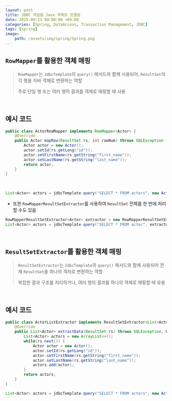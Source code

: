 ```yaml
---
layout: post
title: JDBC 작업을 Java 객체로 모델링
date: 2025-09-23 09:00:00 +09:00
categories: [Spring, DataAccess, Transaction Management, JDBC]
tags: [spring]
image:
    path: /assets/img/spring/Spring.png
---
```


## `RowMapper`를 활용한 객체 매핑

> `RowMapper`는 `JdbcTemplate`의 `query()` 메서드와 함께 사용되어, `ResultSet`의 각 행을 자바 객체로 변환하는 역할
>
> 주로 단일 행 또는 여러 행의 결과를 객체로 매핑할 때 사용

<br>

## 예시 코드

```java
public class ActorRowMapper implements RowMapper<Actor> {
    @Override
    public Actor mapRow(ResultSet rs, int rowNum) throws SQLException {
        Actor actor = new Actor();
        actor.setId(rs.getLong("id"));
        actor.setFirstName(rs.getString("first_name"));
        actor.setLastName(rs.getString("last_name"));
        return actor;
    }
}
```

<br>

```java
List<Actor> actors = jdbcTemplate.query("SELECT * FROM actors", new ActorRowMapper());
```

- 또한 `RowMapperResultSetExtractor`를 사용하여 `ResultSet` 전체를 한 번에 처리할 수도 있음

```java
RowMapperResultSetExtractor<Actor> extractor = new RowMapperResultSetExtractor<>(new ActorRowMapper());
List<Actor> actors = jdbcTemplate.query("SELECT * FROM actor", extractor);
```

<br>

## `ResultSetExtractor`를 활용한 객체 매핑

> `ResultSetExtractor`는 `JdbcTemplate`의 `query()` 메서드와 함께 사용되어 전체 `ResultSet`을 하나의 객처로 변환하는 역할
>
> 복잡한 결과 구조를 처리하거나, 여러 행의 결과를 하나의 객체로 매핑할 때 유용

<br>

## 예시 코드

```java
public class ActorListExtractor implements ResultSetExtractor<List<Actor>> {
    @Override
    public List<Actor> extractData(ResultSet rs) throws SQLException, DataAccessException {
        List<Actor> actors = new ArrayList<>();
        while(rs.next()) {
            Actor actor = new Actor();
            actor.setId(rs.getLong("id"));
            actor.setFirstName(rs.getString("first_name"));
            actor.setLastName(rs.getString("last_name"));
            actors.add(actor);
        }
        return actors;
    }
}
```

```java
List<Actor> actors = jdbcTemplate.query("SELECT * FROM actors", new ActorListExtractor());
```

<br>